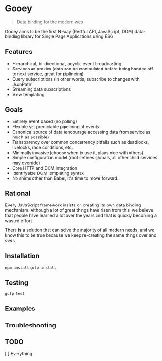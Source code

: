 # Gooey

> Data binding for the modern web

Gooey aims to be the first N-way (Restful API, JavaScript, DOM) data-binding library for Single Page Applications using ES6.

## Features

* Hierarchical, bi-directional, acyclic event broadcasting
* Services as proxies (data can be manipulated before being handed off to next service, great for piplineing)
* Query subscriptions (in other words, subscribe to changes with JsonPath)
* Streaming data subscriptions
* View templating

## Goals

* Entirely event based (no polling)
* Flexible yet predictable pipelining of events
* Canonical source of data (encourage accessing data from service as much as possible)
* Transparency over common concurrency pitfalls such as deadlocks, livelocks, race conditions, etc.
* Minimally invasive (choose when to use it, plays nice with others)
* Simple configuration model (root defines globals, all other child services may override)
* Core HTTP and DOM integration
* Identifyable DOM templating syntax
* No shims other than Babel, it's time to move forward.

## Rational

Every JavaScript framework insists on creating its own data binding mechanism. Although a lot of great things
have risen from this, we believe that people have learned a lot over the years and that is quickly becoming a wasted effort.

There **is** a solution that can solve the majority of all modern needs, and we know this to be true because we keep
re-creating the same things over and over.

## Installation

`npm install`
`gulp install`

## Testing

`gulp test`

## Examples

## Troubleshooting

## TODO

[ ] Everything
